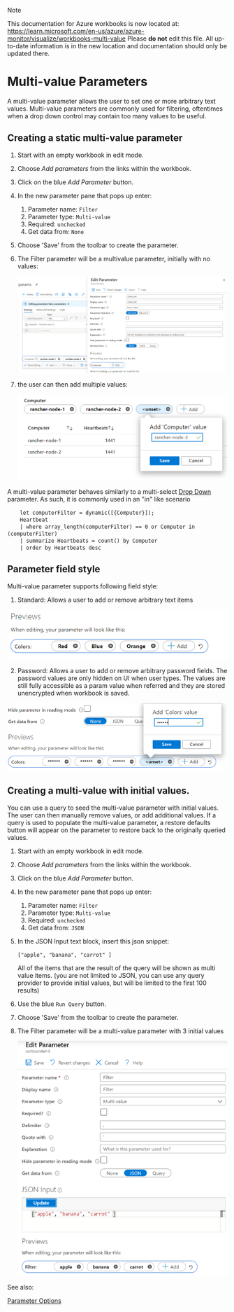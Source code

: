 > [!NOTE] 
> This documentation for Azure workbooks is now located at: https://learn.microsoft.com/en-us/azure/azure-monitor/visualize/workbooks-multi-value
> Please **do not** edit this file. All up-to-date information is in the new location and documentation should only be updated there.

# Multi-value Parameters

A multi-value parameter allows the user to set one or more arbitrary text values. Multi-value parameters are commonly used for filtering, oftentimes when a drop down control may contain too many values to be useful.


## Creating a static multi-value parameter
1. Start with an empty workbook in edit mode.
2. Choose _Add parameters_ from the links within the workbook.
3. Click on the blue _Add Parameter_ button.
4. In the new parameter pane that pops up enter:
    1. Parameter name: `Filter`
    2. Parameter type: `Multi-value`
    3. Required: `unchecked`
    4. Get data from: `None`
5. Choose 'Save' from the toolbar to create the parameter.
6. The Filter parameter will be a multivalue parameter, initially with no values:

   ![Image showing the creation of mulit-value param](../Images/Parameters-MultiValue-Create.png)

7. the user can then add multiple values:

   ![Image showing the user adding a 3rd value](../Images/Parameters-MultiValue-ThirdValue.png)


A multi-value parameter behaves similarly to a multi-select [Drop Down](./DropDown.md) parameter. As such, it is commonly used in an "in" like scenario

```
    let computerFilter = dynamic([{Computer}]);
    Heartbeat
    | where array_length(computerFilter) == 0 or Computer in (computerFilter)
    | summarize Heartbeats = count() by Computer
    | order by Heartbeats desc
```

## Parameter field style
Multi-value parameter supports following field style:
1. Standard: Allows a user to add or remove arbitrary text items

![Image showing standard multi-value field](../Images/StandardMultiValue.png)

2. Password: Allows a user to add or remove arbitrary password fields. The password values are only hidden on UI when user types. The values are still fully accessible as a param value when referred and they are stored unencrypted when workbook is saved.

![Image showing password multi-value field](../Images/PasswordMultivalue.png)

## Creating a multi-value with initial values.
You can use a query to seed the multi-value parameter with initial values. The user can then manually remove values, or add additional values. If a query is used to populate the multi-value parameter, a restore defaults button will appear on the parameter to restore back to the originally queried values.

1. Start with an empty workbook in edit mode.
2. Choose _Add parameters_ from the links within the workbook.
3. Click on the blue _Add Parameter_ button.
4. In the new parameter pane that pops up enter:
    1. Parameter name: `Filter`
    2. Parameter type: `Multi-value`
    3. Required: `unchecked`
    5. Get data from: `JSON`
5. In the JSON Input text block, insert this json snippet:
    ```
    ["apple", "banana", "carrot" ]
    ```
    All of the items that are the result of the query will be shown as multi value items.
    (you are not limited to JSON, you can use any query provider to provide initial values, but will be limited to the first 100 results)
6. Use the blue `Run Query` button.
7. Choose 'Save' from the toolbar to create the parameter.
8. The Filter parameter will be a multi-value parameter with 3 initial values

   ![Image showing the creation of a dynamic drop down](../Images/Parameters-MultiValue-InitialValues.png)

See also:

[Parameter Options](formatting.md)
